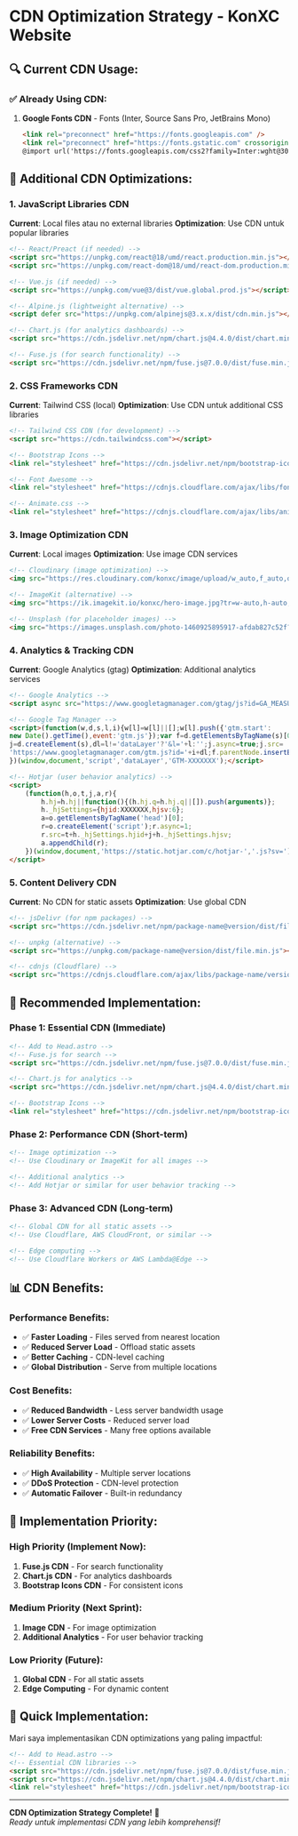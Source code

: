 # CDN Optimization Strategy - KonXC Website

## 🔍 **Current CDN Usage:**

### ✅ **Already Using CDN:**
1. **Google Fonts CDN** - Fonts (Inter, Source Sans Pro, JetBrains Mono)
   ```html
   <link rel="preconnect" href="https://fonts.googleapis.com" />
   <link rel="preconnect" href="https://fonts.gstatic.com" crossorigin />
   @import url('https://fonts.googleapis.com/css2?family=Inter:wght@300;400;500;600;700&family=Source+Sans+Pro:wght@300;400;500;600;700&family=JetBrains+Mono:wght@400;500;600&display=swap');
   ```

## 🚀 **Additional CDN Optimizations:**

### **1. JavaScript Libraries CDN**
**Current**: Local files atau no external libraries
**Optimization**: Use CDN untuk popular libraries

```html
<!-- React/Preact (if needed) -->
<script src="https://unpkg.com/react@18/umd/react.production.min.js"></script>
<script src="https://unpkg.com/react-dom@18/umd/react-dom.production.min.js"></script>

<!-- Vue.js (if needed) -->
<script src="https://unpkg.com/vue@3/dist/vue.global.prod.js"></script>

<!-- Alpine.js (lightweight alternative) -->
<script defer src="https://unpkg.com/alpinejs@3.x.x/dist/cdn.min.js"></script>

<!-- Chart.js (for analytics dashboards) -->
<script src="https://cdn.jsdelivr.net/npm/chart.js@4.4.0/dist/chart.min.js"></script>

<!-- Fuse.js (for search functionality) -->
<script src="https://cdn.jsdelivr.net/npm/fuse.js@7.0.0/dist/fuse.min.js"></script>
```

### **2. CSS Frameworks CDN**
**Current**: Tailwind CSS (local)
**Optimization**: Use CDN untuk additional CSS libraries

```html
<!-- Tailwind CSS CDN (for development) -->
<script src="https://cdn.tailwindcss.com"></script>

<!-- Bootstrap Icons -->
<link rel="stylesheet" href="https://cdn.jsdelivr.net/npm/bootstrap-icons@1.11.0/font/bootstrap-icons.css">

<!-- Font Awesome -->
<link rel="stylesheet" href="https://cdnjs.cloudflare.com/ajax/libs/font-awesome/6.4.0/css/all.min.css">

<!-- Animate.css -->
<link rel="stylesheet" href="https://cdnjs.cloudflare.com/ajax/libs/animate.css/4.1.1/animate.min.css">
```

### **3. Image Optimization CDN**
**Current**: Local images
**Optimization**: Use image CDN services

```html
<!-- Cloudinary (image optimization) -->
<img src="https://res.cloudinary.com/konxc/image/upload/w_auto,f_auto,q_auto/hero-image.jpg" alt="Hero">

<!-- ImageKit (alternative) -->
<img src="https://ik.imagekit.io/konxc/hero-image.jpg?tr=w-auto,h-auto,q-auto" alt="Hero">

<!-- Unsplash (for placeholder images) -->
<img src="https://images.unsplash.com/photo-1460925895917-afdab827c52f?w=800&h=600&fit=crop&crop=center" alt="Business">
```

### **4. Analytics & Tracking CDN**
**Current**: Google Analytics (gtag)
**Optimization**: Additional analytics services

```html
<!-- Google Analytics -->
<script async src="https://www.googletagmanager.com/gtag/js?id=GA_MEASUREMENT_ID"></script>

<!-- Google Tag Manager -->
<script>(function(w,d,s,l,i){w[l]=w[l]||[];w[l].push({'gtm.start':
new Date().getTime(),event:'gtm.js'});var f=d.getElementsByTagName(s)[0],
j=d.createElement(s),dl=l!='dataLayer'?'&l='+l:'';j.async=true;j.src=
'https://www.googletagmanager.com/gtm.js?id='+i+dl;f.parentNode.insertBefore(j,f);
})(window,document,'script','dataLayer','GTM-XXXXXXX');</script>

<!-- Hotjar (user behavior analytics) -->
<script>
    (function(h,o,t,j,a,r){
        h.hj=h.hj||function(){(h.hj.q=h.hj.q||[]).push(arguments)};
        h._hjSettings={hjid:XXXXXXX,hjsv:6};
        a=o.getElementsByTagName('head')[0];
        r=o.createElement('script');r.async=1;
        r.src=t+h._hjSettings.hjid+j+h._hjSettings.hjsv;
        a.appendChild(r);
    })(window,document,'https://static.hotjar.com/c/hotjar-','.js?sv=');
</script>
```

### **5. Content Delivery CDN**
**Current**: No CDN for static assets
**Optimization**: Use global CDN

```html
<!-- jsDelivr (for npm packages) -->
<script src="https://cdn.jsdelivr.net/npm/package-name@version/dist/file.min.js"></script>

<!-- unpkg (alternative) -->
<script src="https://unpkg.com/package-name@version/dist/file.min.js"></script>

<!-- cdnjs (Cloudflare) -->
<script src="https://cdnjs.cloudflare.com/ajax/libs/package-name/version/file.min.js"></script>
```

## 🎯 **Recommended Implementation:**

### **Phase 1: Essential CDN (Immediate)**
```html
<!-- Add to Head.astro -->
<!-- Fuse.js for search -->
<script src="https://cdn.jsdelivr.net/npm/fuse.js@7.0.0/dist/fuse.min.js"></script>

<!-- Chart.js for analytics -->
<script src="https://cdn.jsdelivr.net/npm/chart.js@4.4.0/dist/chart.min.js"></script>

<!-- Bootstrap Icons -->
<link rel="stylesheet" href="https://cdn.jsdelivr.net/npm/bootstrap-icons@1.11.0/font/bootstrap-icons.css">
```

### **Phase 2: Performance CDN (Short-term)**
```html
<!-- Image optimization -->
<!-- Use Cloudinary or ImageKit for all images -->

<!-- Additional analytics -->
<!-- Add Hotjar or similar for user behavior tracking -->
```

### **Phase 3: Advanced CDN (Long-term)**
```html
<!-- Global CDN for all static assets -->
<!-- Use Cloudflare, AWS CloudFront, or similar -->

<!-- Edge computing -->
<!-- Use Cloudflare Workers or AWS Lambda@Edge -->
```

## 📊 **CDN Benefits:**

### **Performance Benefits:**
- ✅ **Faster Loading** - Files served from nearest location
- ✅ **Reduced Server Load** - Offload static assets
- ✅ **Better Caching** - CDN-level caching
- ✅ **Global Distribution** - Serve from multiple locations

### **Cost Benefits:**
- ✅ **Reduced Bandwidth** - Less server bandwidth usage
- ✅ **Lower Server Costs** - Reduced server load
- ✅ **Free CDN Services** - Many free options available

### **Reliability Benefits:**
- ✅ **High Availability** - Multiple server locations
- ✅ **DDoS Protection** - CDN-level protection
- ✅ **Automatic Failover** - Built-in redundancy

## 🔧 **Implementation Priority:**

### **High Priority (Implement Now):**
1. **Fuse.js CDN** - For search functionality
2. **Chart.js CDN** - For analytics dashboards
3. **Bootstrap Icons CDN** - For consistent icons

### **Medium Priority (Next Sprint):**
1. **Image CDN** - For image optimization
2. **Additional Analytics** - For user behavior tracking

### **Low Priority (Future):**
1. **Global CDN** - For all static assets
2. **Edge Computing** - For dynamic content

## 🚀 **Quick Implementation:**

Mari saya implementasikan CDN optimizations yang paling impactful:

```html
<!-- Add to Head.astro -->
<!-- Essential CDN libraries -->
<script src="https://cdn.jsdelivr.net/npm/fuse.js@7.0.0/dist/fuse.min.js"></script>
<script src="https://cdn.jsdelivr.net/npm/chart.js@4.4.0/dist/chart.min.js"></script>
<link rel="stylesheet" href="https://cdn.jsdelivr.net/npm/bootstrap-icons@1.11.0/font/bootstrap-icons.css">
```

---

**CDN Optimization Strategy Complete!** 🎯  
*Ready untuk implementasi CDN yang lebih komprehensif!*
